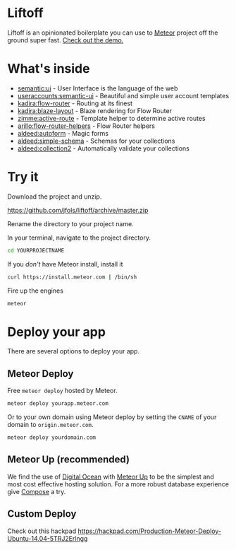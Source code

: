 # Liftoff

Liftoff is an opinionated boilerplate you can use to [Meteor](https://meteor.com) project off the ground super fast. [Check out the demo.](http://liftoff.meteor.com)

# What's inside

- [semantic:ui](https://atmospherejs.com/semantic/ui) - User Interface is the language of the web
- [useraccounts:semantic-ui](https://atmospherejs.com/useraccounts/materialize) - Beautiful and simple user account templates
- [kadira:flow-router](https://atmospherejs.com/kadira/flow-router) - Routing at its finest
- [kadira:blaze-layout](https://atmospherejs.com/kadira/blaze-layout) - Blaze rendering for Flow Router
- [zimme:active-route](https://atmospherejs.com/zimme/active-route) - Template helper to determine active routes
- [arillo:flow-router-helpers](https://atmospherejs.com/fortawesome/fontawesome) - Flow Router helpers
- [aldeed:autoform](https://atmospherejs.com/aldeed/autoform) - Magic forms
- [aldeed:simple-schema](https://atmospherejs.com/aldeed/simple-schema) - Schemas for your collections
- [aldeed:collection2](https://atmospherejs.com/aldeed/collection2) - Automatically validate your collections

# Try it

Download the project and unzip.

https://github.com/jfols/liftoff/archive/master.zip

Rename the directory to your project name.

In your terminal, navigate to the project directory.

```sh
cd YOURPROJECTNAME
```

If you *don't* have Meteor install, install it

```sh
curl https://install.meteor.com | /bin/sh
```

Fire up the engines

```sh
meteor
```

# Deploy your app

There are several options to deploy your app.

## Meteor Deploy

Free `meteor deploy` hosted by Meteor.

```sh
meteor deploy yourapp.meteor.com
```

Or to your own domain using Meteor deploy by setting the `CNAME` of your domain to `origin.meteor.com`.

```sh
meteor deploy yourdomain.com
```

## Meteor Up (recommended)

We find the use of [Digital Ocean](https://www.digitalocean.com/?refcode=c7c4c94c1222) with [Meteor Up](https://github.com/arunoda/meteor-up/) to be the simplest and most cost effective hosting solution.
For a more robust database experience give [Compose](https://www.compose.io/mongodb/) a try.

## Custom Deploy

Check out this hackpad https://hackpad.com/Production-Meteor-Deploy-Ubuntu-14.04-5TRJ2Erlngg

